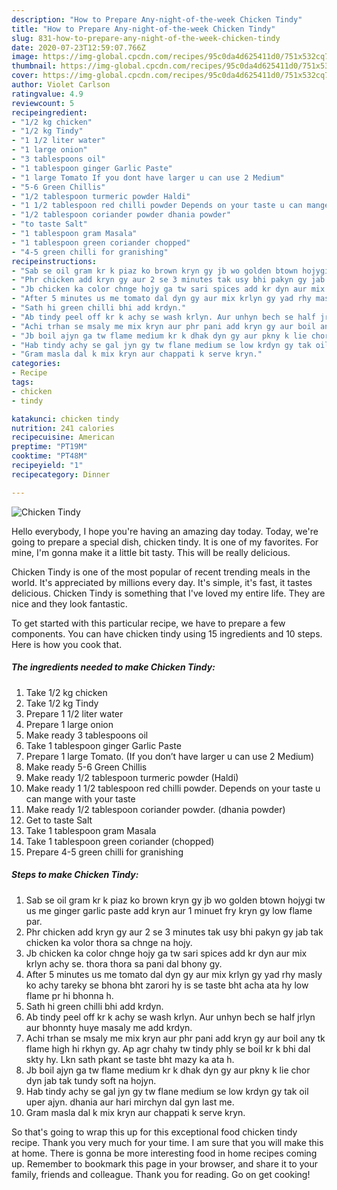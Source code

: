 ```yaml
---
description: "How to Prepare Any-night-of-the-week Chicken Tindy"
title: "How to Prepare Any-night-of-the-week Chicken Tindy"
slug: 831-how-to-prepare-any-night-of-the-week-chicken-tindy
date: 2020-07-23T12:59:07.766Z
image: https://img-global.cpcdn.com/recipes/95c0da4d625411d0/751x532cq70/chicken-tindy-recipe-main-photo.jpg
thumbnail: https://img-global.cpcdn.com/recipes/95c0da4d625411d0/751x532cq70/chicken-tindy-recipe-main-photo.jpg
cover: https://img-global.cpcdn.com/recipes/95c0da4d625411d0/751x532cq70/chicken-tindy-recipe-main-photo.jpg
author: Violet Carlson
ratingvalue: 4.9
reviewcount: 5
recipeingredient:
- "1/2 kg chicken"
- "1/2 kg Tindy"
- "1 1/2 liter water"
- "1 large onion"
- "3 tablespoons oil"
- "1 tablespoon ginger Garlic Paste"
- "1 large Tomato If you dont have larger u can use 2 Medium"
- "5-6 Green Chillis"
- "1/2 tablespoon turmeric powder Haldi"
- "1 1/2 tablespoon red chilli powder Depends on your taste u can mange with your taste"
- "1/2 tablespoon coriander powder dhania powder"
- "to taste Salt"
- "1 tablespoon gram Masala"
- "1 tablespoon green coriander chopped"
- "4-5 green chilli for granishing"
recipeinstructions:
- "Sab se oil gram kr k piaz ko brown kryn gy jb wo golden btown hojygi tw us me ginger garlic paste add kryn aur 1 minuet fry kryn gy low flame par."
- "Phr chicken add kryn gy aur 2 se 3 minutes tak usy bhi pakyn gy jab tak chicken ka volor thora sa chnge na hojy."
- "Jb chicken ka color chnge hojy ga tw sari spices add kr dyn aur mix krlyn achy se. thora thora sa pani dal bhony gy."
- "After 5 minutes us me tomato dal dyn gy aur mix krlyn gy yad rhy masly ko achy tareky se bhona bht zarori hy is se taste bht acha ata hy low flame pr hi bhonna h."
- "Sath hi green chilli bhi add krdyn."
- "Ab tindy peel off kr k achy se wash krlyn. Aur unhyn bech se half jrlyn aur bhonnty huye masaly me add krdyn."
- "Achi trhan se msaly me mix kryn aur phr pani add kryn gy aur boil any tk flame high hi rkhyn gy. Ap agr chahy tw tindy phly se boil kr k bhi dal skty hy. Lkn sath pkant se taste bht mazy ka ata h."
- "Jb boil ajyn ga tw flame medium kr k dhak dyn gy aur pkny k lie chor dyn jab tak tundy soft na hojyn."
- "Hab tindy achy se gal jyn gy tw flane medium se low krdyn gy tak oil uper ajyn. dhania aur hari mirchyn dal gyn last me."
- "Gram masla dal k mix kryn aur chappati k serve kryn."
categories:
- Recipe
tags:
- chicken
- tindy

katakunci: chicken tindy 
nutrition: 241 calories
recipecuisine: American
preptime: "PT19M"
cooktime: "PT48M"
recipeyield: "1"
recipecategory: Dinner

---
```



![Chicken Tindy](https://img-global.cpcdn.com/recipes/95c0da4d625411d0/751x532cq70/chicken-tindy-recipe-main-photo.jpg)

Hello everybody, I hope you're having an amazing day today. Today, we're going to prepare a special dish, chicken tindy. It is one of my favorites. For mine, I'm gonna make it a little bit tasty. This will be really delicious.

Chicken Tindy is one of the most popular of recent trending meals in the world. It's appreciated by millions every day. It's simple, it's fast, it tastes delicious. Chicken Tindy is something that I've loved my entire life. They are nice and they look fantastic.




To get started with this particular recipe, we have to prepare a few components. You can have chicken tindy using 15 ingredients and 10 steps. Here is how you cook that.

<!--inarticleads1-->

##### The ingredients needed to make Chicken Tindy:

1. Take 1/2 kg chicken
1. Take 1/2 kg Tindy
1. Prepare 1 1/2 liter water
1. Prepare 1 large onion
1. Make ready 3 tablespoons oil
1. Take 1 tablespoon ginger Garlic Paste
1. Prepare 1 large Tomato. (If you don’t have larger u can use 2 Medium)
1. Make ready 5-6 Green Chillis
1. Make ready 1/2 tablespoon turmeric powder (Haldi)
1. Make ready 1 1/2 tablespoon red chilli powder. Depends on your taste u can mange with your taste
1. Make ready 1/2 tablespoon coriander powder. (dhania powder)
1. Get to taste Salt
1. Take 1 tablespoon gram Masala
1. Take 1 tablespoon green coriander (chopped)
1. Prepare 4-5 green chilli for granishing




<!--inarticleads2-->

##### Steps to make Chicken Tindy:

1. Sab se oil gram kr k piaz ko brown kryn gy jb wo golden btown hojygi tw us me ginger garlic paste add kryn aur 1 minuet fry kryn gy low flame par.
1. Phr chicken add kryn gy aur 2 se 3 minutes tak usy bhi pakyn gy jab tak chicken ka volor thora sa chnge na hojy.
1. Jb chicken ka color chnge hojy ga tw sari spices add kr dyn aur mix krlyn achy se. thora thora sa pani dal bhony gy.
1. After 5 minutes us me tomato dal dyn gy aur mix krlyn gy yad rhy masly ko achy tareky se bhona bht zarori hy is se taste bht acha ata hy low flame pr hi bhonna h.
1. Sath hi green chilli bhi add krdyn.
1. Ab tindy peel off kr k achy se wash krlyn. Aur unhyn bech se half jrlyn aur bhonnty huye masaly me add krdyn.
1. Achi trhan se msaly me mix kryn aur phr pani add kryn gy aur boil any tk flame high hi rkhyn gy. Ap agr chahy tw tindy phly se boil kr k bhi dal skty hy. Lkn sath pkant se taste bht mazy ka ata h.
1. Jb boil ajyn ga tw flame medium kr k dhak dyn gy aur pkny k lie chor dyn jab tak tundy soft na hojyn.
1. Hab tindy achy se gal jyn gy tw flane medium se low krdyn gy tak oil uper ajyn. dhania aur hari mirchyn dal gyn last me.
1. Gram masla dal k mix kryn aur chappati k serve kryn.




So that's going to wrap this up for this exceptional food chicken tindy recipe. Thank you very much for your time. I am sure that you will make this at home. There is gonna be more interesting food in home recipes coming up. Remember to bookmark this page in your browser, and share it to your family, friends and colleague. Thank you for reading. Go on get cooking!
